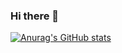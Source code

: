 ### Hi there 👋


[![Anurag's GitHub stats](https://github-readme-stats.vercel.app/api?username=lsdyl&count_private=true&show_icons=true)](https://github.com/anuraghazra/github-readme-stats)


<!--
**lsdyl/lsdyl** is a ✨ _special_ ✨ repository because its `README.md` (this file) appears on your GitHub profile.

Here are some ideas to get you started:

- 🔭 I’m currently working on ...
- 🌱 I’m currently learning ...
- 👯 I’m looking to collaborate on ...
- 🤔 I’m looking for help with ...
- 💬 Ask me about ...
- 📫 How to reach me: ...
- 😄 Pronouns: ...
- ⚡ Fun fact: ...
-->
